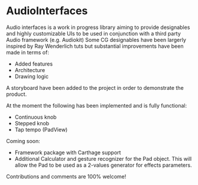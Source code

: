 # AudioInterfaces

Audio interfaces is a work in progress library aiming to provide designables and highly customizable UIs to be used in conjunction with a third party Audio framework (e.g. Audiokit)
Some CG designables have been largerly inspired by Ray Wenderlich tuts but substantial improvements have been made in terms of:
- Added features
- Architecture 
- Drawing logic

A storyboard have been added to the project in order to demonstrate the product.

At the moment the following has been implemented and is fully functional:
- Continuous knob
- Stepped knob
- Tap tempo (PadView)

Coming soon:
- Framework package with Carthage support
- Additional Calculator and gesture recognizer for the Pad object. This will allow the Pad to be used as a 2-values generator for effects parameters.

Contributions and comments are 100% welcome!
